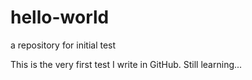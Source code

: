 # hello-world
a repository for initial test

This is the very first test I write in GitHub. Still learning...

